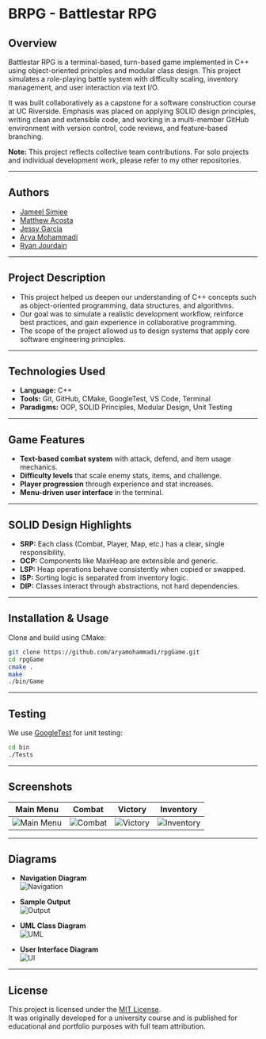 # BRPG - Battlestar RPG

## Overview

Battlestar RPG is a terminal-based, turn-based game implemented in C++ using object-oriented principles and modular class design. This project simulates a role-playing battle system with difficulty scaling, inventory management, and user interaction via text I/O.

It was built collaboratively as a capstone for a software construction course at UC Riverside. Emphasis was placed on applying SOLID design principles, writing clean and extensible code, and working in a multi-member GitHub environment with version control, code reviews, and feature-based branching.

**Note:** This project reflects collective team contributions. For solo projects and individual development work, please refer to my other repositories.

---

## Authors

- [Jameel Simjee](https://github.com/JSimjee)
- [Matthew Acosta](https://github.com/macos052)
- [Jessy Garcia](https://github.com/jgarc826)
- [Arya Mohammadi](https://github.com/aryamohammadi)
- [Ryan Jourdain](https://github.com/RJourdain)

---

## Project Description

- This project helped us deepen our understanding of C++ concepts such as object-oriented programming, data structures, and algorithms.
- Our goal was to simulate a realistic development workflow, reinforce best practices, and gain experience in collaborative programming.
- The scope of the project allowed us to design systems that apply core software engineering principles.

---

## Technologies Used

- **Language:** C++
- **Tools:** Git, GitHub, CMake, GoogleTest, VS Code, Terminal
- **Paradigms:** OOP, SOLID Principles, Modular Design, Unit Testing

---

## Game Features

- **Text-based combat system** with attack, defend, and item usage mechanics.
- **Difficulty levels** that scale enemy stats, items, and challenge.
- **Player progression** through experience and stat increases.
- **Menu-driven user interface** in the terminal.

---

## SOLID Design Highlights

- **SRP:** Each class (Combat, Player, Map, etc.) has a clear, single responsibility.
- **OCP:** Components like MaxHeap are extensible and generic.
- **LSP:** Heap operations behave consistently when copied or swapped.
- **ISP:** Sorting logic is separated from inventory logic.
- **DIP:** Classes interact through abstractions, not hard dependencies.

---

## Installation & Usage

Clone and build using CMake:

```bash
git clone https://github.com/aryamohammadi/rpgGame.git
cd rpgGame
cmake .
make
./bin/Game
```

---

## Testing

We use [GoogleTest](https://github.com/google/googletest) for unit testing:

```bash
cd bin
./Tests
```

---

## Screenshots

| Main Menu | Combat | Victory | Inventory |
|-----------|--------|---------|-----------|
| ![Main Menu](Images/Screenshot_1.png) | ![Combat](Images/Screenshot_2.png) | ![Victory](Images/Screenshot_3.png) | ![Inventory](Images/Screenshot_4.png) |

---

## Diagrams

- **Navigation Diagram**  
  ![Navigation](Images/Navigation_Diagram.png)

- **Sample Output**  
  ![Output](Images/Sample_Output.png)

- **UML Class Diagram**  
  ![UML](Images/UML_Diagram.png)

- **User Interface Diagram**  
  ![UI](Images/User_Interface_Diagram.png)

---

## License

This project is licensed under the [MIT License](LICENSE).  
It was originally developed for a university course and is published for educational and portfolio purposes with full team attribution.
